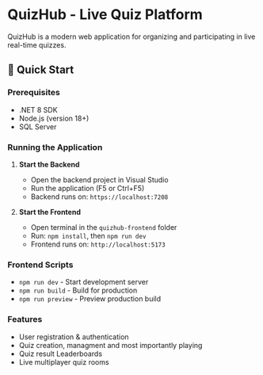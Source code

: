 # QuizHub - Live Quiz Platform

QuizHub is a modern web application for organizing and participating in live real-time quizzes.

## 🚀 Quick Start

### Prerequisites

- .NET 8 SDK
- Node.js (version 18+)
- SQL Server

### Running the Application

1. **Start the Backend**

   - Open the backend project in Visual Studio
   - Run the application (F5 or Ctrl+F5)
   - Backend runs on: `https://localhost:7208`

2. **Start the Frontend**
   - Open terminal in the `quizhub-frontend` folder
   - Run: `npm install`, then `npm run dev`
   - Frontend runs on: `http://localhost:5173`

### Frontend Scripts

- `npm run dev` - Start development server
- `npm run build` - Build for production
- `npm run preview` - Preview production build

### Features

- User registration & authentication
- Quiz creation, managment and most importantly playing
- Quiz result Leaderboards
- Live multiplayer quiz rooms
